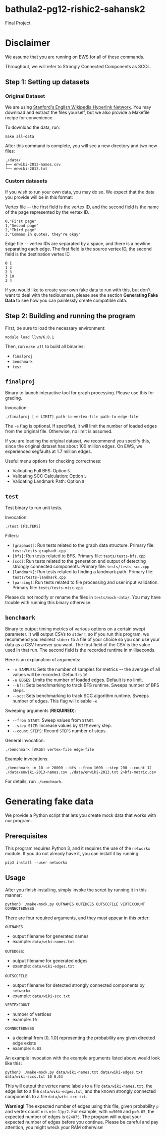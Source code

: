 # bathula2-pg12-rishic2-sahansk2
Final Project

# Disclaimer

We assume that you are running on EWS for all of these commands.

Throughout, we will refer to Strongly Connected Components as SCCs.

## Step 1: Setting up datasets

### Original Dataset

We are using [Stanford's English Wikipedia Hyperlink Network](https://snap.stanford.edu/data/enwiki-2013.html).
You may download and extract the files yourself, but we also provide a Makefile recipe for convenience.

To download the data, run:

```
make all-data
```

After this command is complete, you will see a new directory and two new files:

```
./data/
├── enwiki-2013-names.csv
└── enwiki-2013.txt
```

### Custom datasets

If you wish to run your own data, you may do so. We expect that the data you provide will be in this format:

Vertex file -- the first field is the vertex ID, and the second field is the name of the page represented by the vertex ID.

```
0,"First page"
1,"Second page"
2,"Third page"
3,"Commas in quotes, they're okay"
```

Edge file -- vertex IDs are separated by a space, and there is a newline separating each edge. The first field is the source vertex ID, the second field is the destination vertex ID.

```
0 1
1 2
2 3
3 10
3 4
```

If you would like to create your own fake data to run with this, but don't want to deal with the tediousness, please see the section **Generating Fake Data** to see how you can painlessly create compatible data.

## Step 2: Building and running the program
First, be sure to load the necessary environment:

```
module load llvm/6.0.1
```

Then, run `make all` to build all binaries:

* `finalproj`
* `benchmark`
* `test`

## `finalproj`

Binary to launch interactive tool for graph processing. Please use this for grading.

Invocation:

```
./finalproj [-e LIMIT] path-to-vertex-file path-to-edge-file
```

The `-e` flag is optional. If specified, it will limit the number of loaded edges from the original file. Otherwise, no limit is assumed.

If you are loading the original dataset, we recommend you specify this, since the original dataset has about 100 million edges. On EWS, we experienced segfaults at 1.7 million edges.

Useful menu options for checking correctness:
* Validating Full BFS: Option `6`.
* Validating SCC Calculation: Option `5`
* Validating Landmark Path: Option `8`

## `test`

Test binary to run unit tests.

Invocation:

```
./test [FILTERS]
```

Filters:

* `[graphadt]`: Run tests related to the graph data structure. Primary file: `tests/tests-graphadt.cpp`
* `[bfs]`: Run tests related to BFS. Primary file: `tests/tests-bfs.cpp`
* `[scc]`: Run tests related to the generation and output of detecting strongly connected components. Primary file: `tests/tests-scc.cpp`
* `[landmark]`: Run tests related to finding a landmark path. Primary file: `tests/tests-landmark.cpp`
* `[parsing]`: Run tests related to file processing and user input validation. Primary file: `tests/tests-misc.cpp`

Please do not modify or rename the files in `tests/mock-data/`. You may have trouble with running this binary otherwise.


## `benchmark`

Binary to output timing metrics of various options on a certain swept parameter. 
It will output CSVs to `stderr`, so if you run this program, we recommend you redirect `stderr` to a file of your choice so you can use your data as a CSV however you want.
The first field of the CSV is the value used in that run. The second field is the recorded runtime in milliseconds.

Here is an explanation of arguments:

* `-m SAMPLES`: Sets the number of samples for metrics -- the average of all values will be recorded. Default is `10`.
* `-e EDGES`: Limits the number of loaded edges. Default is no limit.
* `--bfs`: Sets benchmarking to track BFS runtime. Sweeps number of BFS steps.
* `--scc`: Sets benchmarking to track SCC algorithm runtime. Sweeps number of edges. This flag will disable `-e`

Sweeping arguments (**REQUIRED**):

* `--from START`: Sweep values from `START`.
* `--step SIZE`: Increase values by `SIZE` every step.
* `--count STEPS`: Record `STEPS` number of steps.


General invocation:

```
./benchmark [ARGS] vertex-file edge-file
```

Example invocations:

```
./benchmark -m 10 -e 20000 --bfs --from 1600 --step 200 --count 12 ./data/enwiki-2013-names.csv ./data/enwiki-2013.txt 2>bfs-metric.csv
```

For details, run `./benchmark`.

# Generating fake data

We provide a Python script that lets you create mock data that works with our program.

## Prerequisites

This program requires Python 3, and it requires the use of the `networkx` module.
If you do not already have it, you can install it by running

```
pip3 install --user networkx
```
## Usage

After you finish installing, simply invoke the script by running it in this manner:

```
python3 ./make-mock.py OUTNAMES OUTEDGES OUTSCCFILE VERTEXCOUNT CONNECTEDNESS
```

There are four required arguments, and they must appear in this order:

`OUTNAMES`
* output filename for generated names
* example: `data/wiki-names.txt`

`OUTEDGES`:
* output filename for generated edges
* example: `data/wiki-edges.txt`

`OUTSCCFILE`:
* output filename for detected strongly connected components by `networkx`
* example: `data/wiki-scc.txt`

`VERTEXCOUNT`
* number of vertices
* example: `10`

`CONNECTEDNESS`
* a decimal from [0, 1.0] representing the probability any given directed edge exists
* example: `0.03`

An example invocation with the example arguments listed above would look like this:

```
python3 ./make-mock.py data/wiki-names.txt data/wiki-edges.txt data/wiki-sccs.txt 10 0.03
```

This will output the vertex name labels to a file `data/wiki-names.txt`, the edge list to a file `data/wiki-edges.txt`, and the known strongly connected components to a file `data/wiki-scc.txt`.

**Warning!** The expected number of edges using this file, given probability `p` and vertex count `n` is `n(n-1)p/2`.
For example, with `n=5000` and `p=0.05`, the expected number of edges is `624875`. 
The program will output your expected number of edges before you continue. Please be careful and pay attention, you might wreck your RAM otherwise!